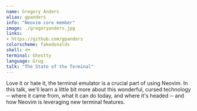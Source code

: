 ```yaml
---
name: Gregory Anders
alias: gpanders
info: "Neovim core member"
image: ./gregoryanders.jpg
links:
- https://github.com/gpanders
colorscheme: fakedonalds
shell: 🐟
terminal: Ghostty
language: Grug
talk: "The State of the Terminal"
---
```


Love it or hate it, the terminal emulator is a crucial part of using Neovim. In this talk, we'll learn a little bit more about this wonderful, cursed technology ─ where it came from, what it can do today, and where it's headed ─ and how Neovim is leveraging new terminal features.
